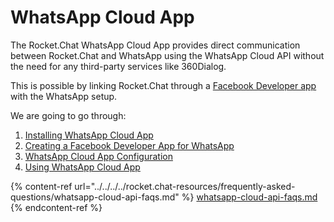 # WhatsApp Cloud App

The Rocket.Chat WhatsApp Cloud App provides direct communication between Rocket.Chat and WhatsApp using the WhatsApp Cloud API without the need for any third-party services like 360Dialog.

This is possible by linking Rocket.Chat through a [Facebook Developer app](https://developers.facebook.com/apps) with the WhatsApp setup.&#x20;

We are going to go through:

1. [Installing WhatsApp Cloud App](whatsapp-cloud-app-install.md)
2. [Creating a Facebook Developer App for WhatsApp](broken-reference)
3. [WhatsApp Cloud App Configuration](broken-reference)
4. [Using WhatsApp Cloud App](using-whatsapp-cloud-app.md)

{% content-ref url="../../../../rocket.chat-resources/frequently-asked-questions/whatsapp-cloud-api-faqs.md" %}
[whatsapp-cloud-api-faqs.md](../../../../rocket.chat-resources/frequently-asked-questions/whatsapp-cloud-api-faqs.md)
{% endcontent-ref %}
